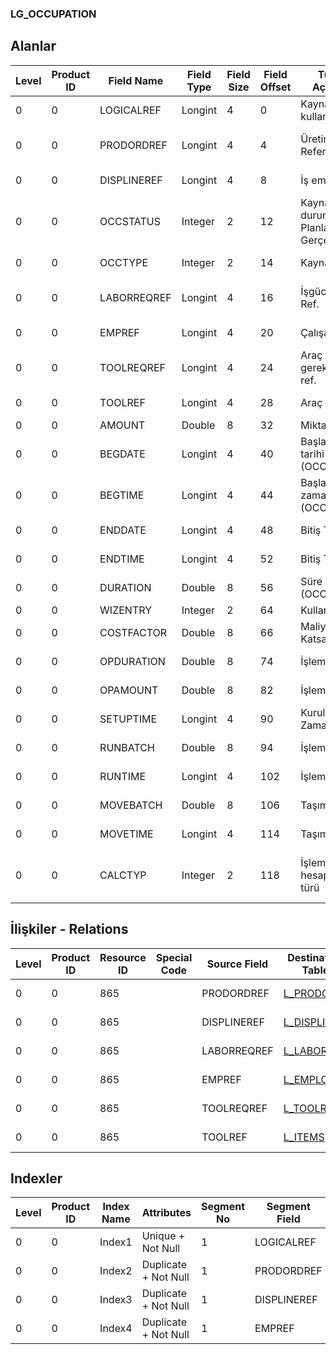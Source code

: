 ### LG_OCCUPATION

## Alanlar

**Level**|**Product ID**|**Field Name**|**Field Type**|**Field Size**|**Field Offset**|**Türkçe Açıklama**|**Expression**
-----|-----|-----|-----|-----|-----|-----|-----
0|0|LOGICALREF|Longint|4|0|Kaynak kullanımı|Resource Usage
0|0|PRODORDREF|Longint|4|4|Üretim Emri Referansı|Production Order Reference
0|0|DISPLINEREF|Longint|4|8|İş emri ref.|Work Order Reference
0|0|OCCSTATUS|Integer|2|12|Kaynak durumu ; 1 Planlanan; 2 Gerçekleşen|Resource Status ;1 Planned;2 Actual
0|0|OCCTYPE|Integer|2|14|Kaynak Tipi|Resource Type
0|0|LABORREQREF|Longint|4|16|İşgücü İhtiyacı Ref.|Labor Requirement Reference
0|0|EMPREF|Longint|4|20|Çalışan Ref.|Employee Reference
0|0|TOOLREQREF|Longint|4|24|Araç gereksinimi ref.|Tool Requirement Reference
0|0|TOOLREF|Longint|4|28|Araç ref.|Tool Reference
0|0|AMOUNT|Double|8|32|Miktar|Quantity
0|0|BEGDATE|Longint|4|40|Başlangıç tarihi (OCCSTATUS)|Start Date (OCCSTATUS)
0|0|BEGTIME|Longint|4|44|Başlangıç zamanı (OCCSTATUS)|Start Time (OCCSTATUS)
0|0|ENDDATE|Longint|4|48|Bitiş Tarihi|End Date (OCCSTATUS)
0|0|ENDTIME|Longint|4|52|Bitiş Tarihi|End Time (OCCSTATUS)
0|0|DURATION|Double|8|56|Süre (OCCSTATUS)|Duration (OCCSTATUS)
0|0|WIZENTRY|Integer|2|64|Kullanıcı girişi|User Entry
0|0|COSTFACTOR|Double|8|66|Maliyet Katsayısı|Cost Factor
0|0|OPDURATION|Double|8|74|İşlem süresi|Operation Duration
0|0|OPAMOUNT|Double|8|82|İşlem miktarı|Operation Quantity
0|0|SETUPTIME|Longint|4|90|Kurulum Zamanı |Fixed Setup Duration
0|0|RUNBATCH|Double|8|94|İşlem partisi|Operation Batch
0|0|RUNTIME|Longint|4|102|İşlem süresi|Operation Duration
0|0|MOVEBATCH|Double|8|106|Taşıma partisi|Transport Batch
0|0|MOVETIME|Longint|4|114|Taşıma süresi|Transport Duration
0|0|CALCTYP|Integer|2|118|İşlem süresi hesaplama türü|Operation Duration Calculation Type

## İlişkiler - Relations

**Level**|**Product ID**|**Resource ID**|**Special Code**|**Source Field**|**Destination Table**|**Destination Field**|**Relation Type**|**Extra Condition**
-----|-----|-----|-----|-----|-----|-----|-----|-----
0|0|865||PRODORDREF|[L_PRODORD](../LG_PRODORD "L_PRODORD")|LOGICALREF|one-to-one|
0|0|865||DISPLINEREF|[L_DISPLINE](../LG_DISPLINE "L_DISPLINE")|LOGICALREF|one-to-one|
0|0|865||LABORREQREF|[L_LABORREQ](../LG_LABORREQ "L_LABORREQ")|LOGICALREF|one-to-one|
0|0|865||EMPREF|[L_EMPLOYEE](../LG_EMPLOYEE "L_EMPLOYEE")|LOGICALREF|one-to-one|
0|0|865||TOOLREQREF|[L_TOOLREQ](../LG_TOOLREQ "L_TOOLREQ")|LOGICALREF|one-to-one|
0|0|865||TOOLREF|[L_ITEMS](../LG_ITEMS "L_ITEMS")|LOGICALREF|one-to-one|

## Indexler

**Level**|**Product ID**|**Index Name**|**Attributes**|**Segment No**|**Segment Field**|**Sense**
-----|-----|-----|-----|-----|-----|-----
0|0|Index1|Unique + Not Null|1|LOGICALREF|Ascending
0|0|Index2|Duplicate + Not Null|1|PRODORDREF|Ascending
0|0|Index3|Duplicate + Not Null|1|DISPLINEREF|Ascending
0|0|Index4|Duplicate + Not Null|1|EMPREF|Ascending
